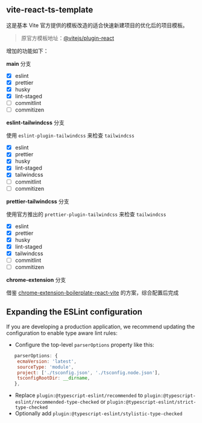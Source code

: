 ## vite-react-ts-template

这是基本 Vite 官方提供的模板改造的适合快速新建项目的优化后的项目模板。

> 原官方模板地址：[@vitejs/plugin-react](https://github.com/vitejs/vite-plugin-react/blob/main/packages/plugin-react/README.md)

增加的功能如下：

**main** 分支

- [x] eslint
- [x] prettier
- [x] husky
- [x] lint-staged
- [ ] commitlint
- [ ] commitizen

**eslint-tailwindcss** 分支

使用 `eslint-plugin-tailwindcss` 来检查 `tailwindcss`

- [x] eslint
- [x] prettier
- [x] husky
- [x] lint-staged
- [x] tailwindcss
- [ ] commitlint
- [ ] commitizen

**prettier-tailwindcss** 分支

使用官方推出的 `prettier-plugin-tailwindcss` 来检查 `tailwindcss`

- [x] eslint
- [x] prettier
- [x] husky
- [x] lint-staged
- [x] tailwindcss
- [ ] commitlint
- [ ] commitizen

**chrome-extension** 分支

借鉴 [chrome-extension-boilerplate-react-vite](https://github.com/Jonghakseo/chrome-extension-boilerplate-react-vite) 的方案，综合配置后完成

## Expanding the ESLint configuration

If you are developing a production application, we recommend updating the configuration to enable type aware lint rules:

- Configure the top-level `parserOptions` property like this:

```js
   parserOptions: {
    ecmaVersion: 'latest',
    sourceType: 'module',
    project: ['./tsconfig.json', './tsconfig.node.json'],
    tsconfigRootDir: __dirname,
   },
```

- Replace `plugin:@typescript-eslint/recommended` to `plugin:@typescript-eslint/recommended-type-checked` or `plugin:@typescript-eslint/strict-type-checked`
- Optionally add `plugin:@typescript-eslint/stylistic-type-checked`

